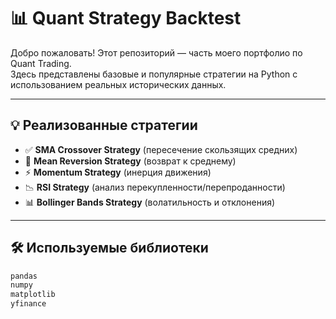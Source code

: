 # 📊 Quant Strategy Backtest

Добро пожаловать! Этот репозиторий — часть моего портфолио по Quant Trading.  
Здесь представлены базовые и популярные стратегии на Python с использованием реальных исторических данных.

---

## 💡 Реализованные стратегии

- ✅ **SMA Crossover Strategy** (пересечение скользящих средних)
- 🔄 **Mean Reversion Strategy** (возврат к среднему)
- ⚡ **Momentum Strategy** (инерция движения)
- 📉 **RSI Strategy** (анализ перекупленности/перепроданности)
- 📊 **Bollinger Bands Strategy** (волатильность и отклонения)

---

## 🛠️ Используемые библиотеки

```bash
pandas  
numpy  
matplotlib  
yfinance
